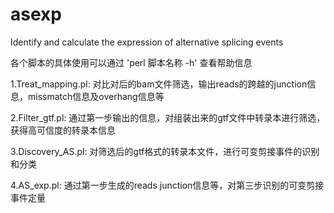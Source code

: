 # asexp
Identify and calculate  the expression of alternative splicing events

各个脚本的具体使用可以通过 'perl 脚本名称 -h' 查看帮助信息

1.Treat_mapping.pl: 对比对后的bam文件筛选，输出reads的跨越的junction信息，missmatch信息及overhang信息等

2.Filter_gtf.pl: 通过第一步输出的信息，对组装出来的gtf文件中转录本进行筛选，获得高可信度的转录本信息

3.Discovery_AS.pl: 对筛选后的gtf格式的转录本文件，进行可变剪接事件的识别和分类

4.AS_exp.pl: 通过第一步生成的reads junction信息等，对第三步识别的可变剪接事件定量

